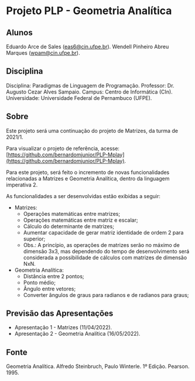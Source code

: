 # Projeto PLP - Geometria Analítica

## Alunos

Eduardo Arce de Sales (eas6@cin.ufpe.br).
Wendell Pinheiro Abreu Marques (wpam@cin.ufpe.br).

## Disciplina

Disciplina: Paradigmas de Linguagem de Programação.
Professor: Dr. Augusto Cezar Alves Sampaio.
Campus: Centro de Informática (CIn).
Universidade: Universidade Federal de Pernambuco (UFPE).

## Sobre

Este projeto será uma continuação do projeto de Matrizes, da turma de 2021/1.

Para visualizar o projeto de referência, acesse: [https://github.com/bernardomjunior/PLP-Mplay](https://github.com/bernardomjunior/PLP-Mplay).

Para este projeto, será feito o incremento de novas funcionalidades relacionadas a Matrizes e Geometria Analítica, dentro da linguagem imperativa 2.

As funcionalidades a ser desenvolvidas estão exibidas a seguir:
* Matrizes:
    - Operações matemáticas entre matrizes;
    - Operações matemáticas entre matriz e escalar;
    - Cálculo do determinante de matrizes;
    - Aumentar capacidade de gerar matriz identidade de ordem 2 para superior;
    - Obs.: A princípio, as operações de matrizes serão no máximo de dimensão 3x3, mas dependendo do tempo de desenvolvimento será considerada a possibilidade de cálculos com matrizes de dimensão NxN. 
* Geometria Analítica:
    - Distância entre 2 pontos;
    - Ponto médio;
    - Ângulo entre vetores;
    - Converter ângulos de graus para radianos e de radianos para graus;

## Previsão das Apresentações

* Apresentação 1 - Matrizes (11/04/2022).
* Apresentação 2 - Geometria Analítica (16/05/2022).

## Fonte

Geometria Analítica. Alfredo Steinbruch, Paulo Winterle. 1º Edição. Pearson. 1995.

